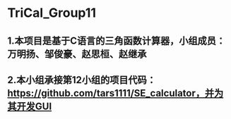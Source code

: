 # TriCal_Group11
## 1.本项目是基于C语言的三角函数计算器，小组成员：万明扬、邹俊豪、赵思桓、赵继承
## 2.本小组承接第12小组的项目代码：https://github.com/tars1111/SE_calculator，并为其开发GUI
